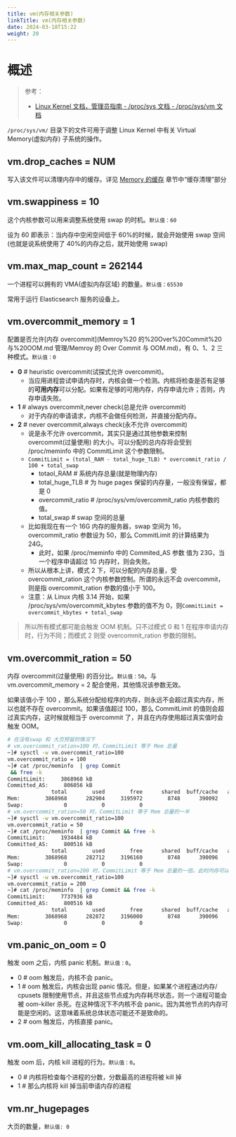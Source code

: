 ```yaml
---
title: vm(内存相关参数)
linkTitle: vm(内存相关参数)
date: 2024-03-18T15:22
weight: 20
---
```


# 概述

> 参考：
>
> - [Linux Kernel 文档，管理员指南 - /proc/sys 文档 - /proc/sys/vm 文档](https://www.kernel.org/doc/html/latest/admin-guide/sysctl/vm.html)

`/proc/sys/vm/` 目录下的文件可用于调整 Linux Kernel 中有关 Virtual Memory(虚拟内存) 子系统的操作。

## vm.drop_caches = NUM

写入该文件可以清理内存中的缓存。详见 [Memory 的缓存](/docs/1.操作系统/Kernel/Memory/Memory%20的缓存.md#缓存的清理) 章节中“缓存清理”部分

## vm.swappiness = 10

这个内核参数可以用来调整系统使用 swap 的时机。`默认值：60`

设为 60 即表示：当内存中空闲空间低于 60%的时候，就会开始使用 swap 空间(也就是说系统使用了 40%的内存之后，就开始使用 swap)

## vm.max_map_count = 262144

一个进程可以拥有的 VMA(虚拟内存区域) 的数量。`默认值：65530`

常用于运行 Elasticsearch 服务的设备上。

## vm.overcommit_memory = 1

配置是否允许[内存 overcommit](Memroy%20 的%20Over%20Commit%20 与%20OOM.md 管理/Memroy 的 Over Commit 与 OOM.md)，有 0、1、2 三种模式。`默认值：0`

- **0** # heuristic overcommit(试探式允许 overcommit)。
  - 当应用进程尝试申请内存时，内核会做一个检测。内核将检查是否有足够的**可用内存**可以分配。如果有足够的可用内存，内存申请允许；否则，内存申请失败。
- **1** # always overcommit,never check(总是允许 overcommit)
  - 对于内存的申请请求，内核不会做任何检测，并直接分配内存。
- **2** # never overcommit,always check(永不允许 overcommit)
  - 说是永不允许 overcommit，其实只是通过其他参数来控制 overcommit(过量使用) 的大小。可以分配的总内存将会受到 /proc/meminfo 中的 CommitLimit 这个参数限制。
  - `CommitLimit = (total_RAM - total_huge_TLB) * overcommit_ratio / 100 + total_swap`
    - totaol_RAM # 系统内存总量(就是物理内存)
    - total_huge_TLB # 为 huge pages 保留的内存量，一般没有保留，都是 0
    - overcommit_ratio # /proc/sys/vm/overcommit_ratio 内核参数的值。
    - total_swap # swap 空间的总量
  - 比如我现在有一个 16G 内存的服务器，swap 空间为 16，overcommit_ratio 参数设为 50，那么 CommitLimit 的计算结果为 24G。
    - 此时，如果 /proc/meminfo 中的 Commited_AS 参数 值为 23G，当一个程序申请超过 1G 内存时，则会失败。
  - 所以从根本上讲，模式 2 下，可以分配的内存总量，受 overcommit_ration 这个内核参数控制。所谓的永远不会 overcommit，则是指 overcommit_ration 参数的值小于 100。
  - 注意：从 Linux 内核 3.14 开始，如果 /proc/sys/vm/overcommit_kbytes 参数的值不为 0，则`CommitLimit = overcommit_kbytes + total_swap`

> 所以所有模式都可能会触发 OOM 机制。只不过模式 0 和 1 在程序申请内存时，行为不同；而模式 2 则受 overcommit_ration 参数的限制。

## vm.overcommit_ration = 50

内存 overcommit(过量使用) 的百分比。`默认值：50`。与 vm.overcommit_memory = 2 配合使用，其他情况该参数无效。

如果该值小于 100 ，那么系统分配给程序的内存，则永远不会超过真实内存，所以也就不存在 overcommit。如果该值超过 100，那么 CommitLimit 的值则会超过真实内存，这时候就相当于 overcommit 了，并且在内存使用超过真实值时会触发 OOM。

```bash
# 在没有swap 和 大页预留的情况下
# vm.overcommit_ration=100 时，CommitLimit 等于 Mem 总量
~]# sysctl -w vm.overcommit_ratio=100
vm.overcommit_ratio = 100
~]# cat /proc/meminfo  | grep Commit
 && free -k
CommitLimit:     3868968 kB
Committed_AS:     806056 kB
              total        used        free      shared  buff/cache   available
Mem:        3868968      282904     3195972        8748      390092     3368548
Swap:             0           0           0
# vm.overcommit_ration=50 时，CommitLimit 等于 Mem 总量的一半
~]# sysctl -w vm.overcommit_ratio=100
vm.overcommit_ratio = 50
~]# cat /proc/meminfo  | grep Commit && free -k
CommitLimit:     1934484 kB
Committed_AS:     800516 kB
              total        used        free      shared  buff/cache   available
Mem:        3868968      282712     3196160        8748      390096     3368740
Swap:             0           0           0
# vm.overcommit_ration=200 时，CommitLimit 等于 Mem 总量的一倍。此时内存可以 overcommit，有可能会触发 OOM
~]# sysctl -w vm.overcommit_ratio=100
vm.overcommit_ratio = 200
~]# cat /proc/meminfo  | grep Commit && free -k
CommitLimit:     7737936 kB
Committed_AS:     800516 kB
              total        used        free      shared  buff/cache   available
Mem:        3868968      282872     3196000        8748      390096     3368580
Swap:             0           0           0
```

## vm.panic_on_oom = 0

触发 oom 之后，内核 panic 机制。`默认值：0`。

- 0 # oom 触发后，内核不会 panic。
- 1 # oom 触发后，内核会出现 panic 情况。但是，如果某个进程通过内存/ cpusets 限制使用节点，并且这些节点成为内存耗尽状态，则一个进程可能会被 oom-killer 杀死。在这种情况下不内核不会 panic。因为其他节点的内存可能是空闲的。这意味着系统总体状态可能还不是致命的。
- 2 # oom 触发后，内核直接 panic。

## vm.oom_kill_allocating_task = 0

触发 oom 后，内核 kill 进程的行为。`默认值：0`。

- 0 # 内核将检查每个进程的分数，分数最高的进程将被 kill 掉
- 1 # 那么内核将 kill 掉当前申请内存的进程

## vm.nr_hugepages

大页的数量，`默认值: 0`

